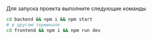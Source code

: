 Для запуска проекта выполните следующие команды
```sh
cd backend && npm i && npm start 
# в другом терминале
cd frontend && npm i && npm run dev
```